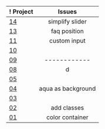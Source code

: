 <!-- prettier-ignore -->
| ! Project | Issues |
| --------| :-----: |
| [14](https://tsotneforester.github.io/Bitcamp/14_interactive_pricing/) | simplify slider      |
| [13](https://tsotneforester.github.io/Bitcamp/13_faq_accordiong/)      | faq position         |
| [11](https://tsotneforester.github.io/Bitcamp/11_tip_calculator/)      |   custom input       |
| [10](https://tsotneforester.github.io/Bitcamp/11_fylo/)                |                      |
| [09](https://tsotneforester.github.io/Bitcamp/09_four_cards/)          |   ------------       |
| [08](https://tsotneforester.github.io/Bitcamp/08_typemaster/)          |    d                 |
| [05](https://tsotneforester.github.io/Bitcamp/05_skilled_elearning/)   |                      |
| [04](https://tsotneforester.github.io/Bitcamp/04_profile_card/)        | aqua as background   |
| [03](https://tsotneforester.github.io/Bitcamp/03_order-summary/)       |                      |
| [02](https://tsotneforester.github.io/Bitcamp/02_nft_preview/)         |  add classes         |
| [01](https://tsotneforester.github.io/Bitcamp/01_qr_code/)             |  color container     |
